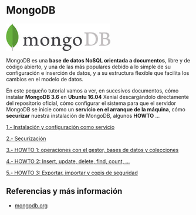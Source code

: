 # MongoDB
![mongodbLogo](images/mongodb-logo.jpg)

MongoDB es una **base de datos NoSQL orientada a documentos**, libre y de código abierto, y una de las más populares debido a lo simple de su configuración e inserción de datos, y a su estructura flexible que facilita los cambios en el modelo de datos. 

En este pequeño tutorial vamos a ver, en sucesivos documentos, cómo instalar **MongoDB 3.6** en **Ubuntu 16.04** Xenial descargándolo directamente del repositorio oficial, cómo configurar el sistema para que el servidor MongoDB se inicie como un **servicio en el arranque de la máquina**, cómo **securizar** nuestra instalación de MongoDB, algunos **HOWTO** ...

[1.- Instalación y configuración como servicio](Instalacion_de_MongoDB.md)

[2.- Securización](README_Security.md)

[3.- HOWTO 1: operaciones con el gestor, bases de datos y colecciones](MongoDbHOWTO1.pdf)

[4.- HOWTO 2: Insert, update, delete, find, count, ...](MongoDbHOWTO2.pdf)

[5.- HOWTO 3: Exportar, importar y copis de seguridad](MongoDbHOWTO3.pdf)

## Referencias y más información
- [mongodb.org](https://www.mongodb.com/)
